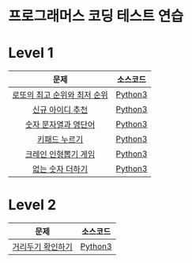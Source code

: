 # 프로그래머스 코딩 테스트 연습

# Level 1
|문제|소스코드|
|:---:|:---:|
|[로또의 최고 순위와 최저 순위](https://programmers.co.kr/learn/courses/30/lessons/77484)|[Python3](https://github.com/wlsdnjs0707/practice_programmers/blob/main/level1_77484.py)|
|[신규 아이디 추천](https://programmers.co.kr/learn/courses/30/lessons/72410)|[Python3](https://github.com/wlsdnjs0707/practice_programmers/blob/main/level1_72410.py)|
|[숫자 문자열과 영단어](https://programmers.co.kr/learn/courses/30/lessons/81301)|[Python3](https://github.com/wlsdnjs0707/practice_programmers/blob/main/level1_81301.py)|
|[키패드 누르기](https://programmers.co.kr/learn/courses/30/lessons/67256)|[Python3](https://github.com/wlsdnjs0707/practice_programmers/blob/main/level1_67256.py)|
|[크레인 인형뽑기 게임](https://programmers.co.kr/learn/courses/30/lessons/64061)|[Python3](https://github.com/wlsdnjs0707/practice_programmers/blob/main/level1_64061.py)|
|[없는 숫자 더하기](https://programmers.co.kr/learn/courses/30/lessons/86051)|[Python3](https://github.com/wlsdnjs0707/practice_programmers/blob/main/level1_86051.py)|


# Level 2
|문제|소스코드|
|:---:|:---:|
|[거리두기 확인하기](https://programmers.co.kr/learn/courses/30/lessons/81302)|[Python3](https://github.com/wlsdnjs0707/practice_programmers/blob/main/level2_81302.py)|
